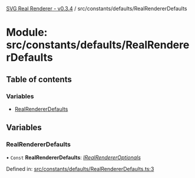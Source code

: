 [SVG Real Renderer - v0.3.4](../docs.md) / src/constants/defaults/RealRendererDefaults

# Module: src/constants/defaults/RealRendererDefaults

## Table of contents

### Variables

- [RealRendererDefaults](src_constants_defaults_realrendererdefaults.md#realrendererdefaults)

## Variables

### RealRendererDefaults

• `Const` **RealRendererDefaults**: [*IRealRendererOptionals*](../interfaces/src_types_realrenderertypes.irealrendereroptionals.md)

Defined in: [src/constants/defaults/RealRendererDefaults.ts:3](https://github.com/HarshKhandeparkar/svg-real-renderer/blob/449f651/src/constants/defaults/RealRendererDefaults.ts#L3)
